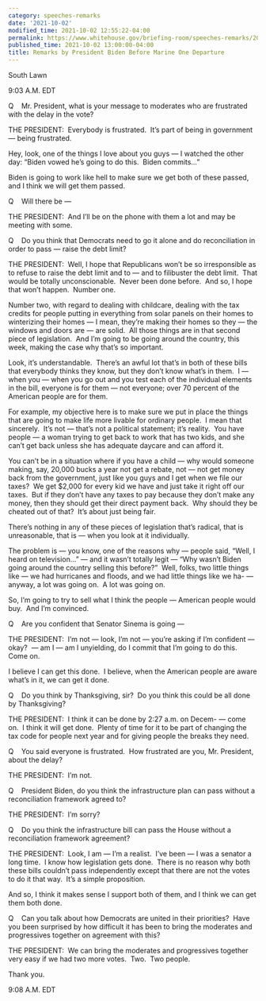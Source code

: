 ```yaml
---
category: speeches-remarks
date: '2021-10-02'
modified_time: 2021-10-02 12:55:22-04:00
permalink: https://www.whitehouse.gov/briefing-room/speeches-remarks/2021/10/02/remarks-by-president-biden-before-marine-one-departure-8/
published_time: 2021-10-02 13:00:00-04:00
title: Remarks by President Biden Before Marine One Departure
---
```

 
South Lawn

9:03 A.M. EDT  

Q    Mr. President, what is your message to moderates who are frustrated
with the delay in the vote?

THE PRESIDENT:  Everybody is frustrated.  It’s part of being in
government — being frustrated.

Hey, look, one of the things I love about you guys — I watched the other
day: “Biden vowed he’s going to do this.  Biden commits…” 

Biden is going to work like hell to make sure we get both of these
passed, and I think we will get them passed. 

Q    Will there be —

THE PRESIDENT:  And I’ll be on the phone with them a lot and may be
meeting with some. 

Q    Do you think that Democrats need to go it alone and do
reconciliation in order to pass — raise the debt limit?

THE PRESIDENT:  Well, I hope that Republicans won’t be so irresponsible
as to refuse to raise the debt limit and to — and to filibuster the debt
limit.  That would be totally unconscionable.  Never been done before. 
And so, I hope that won’t happen.  Number one.

Number two, with regard to dealing with childcare, dealing with the tax
credits for people putting in everything from solar panels on their
homes to winterizing their homes — I mean, they’re making their homes so
they — the windows and doors are — are solid.  All those things are in
that second piece of legislation.  And I’m going to be going around the
country, this week, making the case why that’s so important.

Look, it’s understandable.  There’s an awful lot that’s in both of these
bills that everybody thinks they know, but they don’t know what’s in
them.  I — when you — when you go out and you test each of the
individual elements in the bill, everyone is for them — not everyone;
over 70 percent of the American people are for them. 

For example, my objective here is to make sure we put in place the
things that are going to make life more livable for ordinary people.  I
mean that sincerely.  It’s not — that’s not a political statement; it’s
reality.  You have people — a woman trying to get back to work that has
two kids, and she can’t get back unless she has adequate daycare and can
afford it. 

You can’t be in a situation where if you have a child — why would
someone making, say, 20,000 bucks a year not get a rebate, not — not get
money back from the government, just like you guys and I get when we
file our taxes?  We get $2,000 for every kid we have and just take it
right off our taxes.  But if they don’t have any taxes to pay because
they don’t make any money, then they should get their direct payment
back.  Why should they be cheated out of that?  It’s about just being
fair. 

There’s nothing in any of these pieces of legislation that’s radical,
that is unreasonable, that is — when you look at it individually. 

The problem is — you know, one of the reasons why — people said, “Well,
I heard on television…” — and it wasn’t totally legit — “Why wasn’t
Biden going around the country selling this before?”  Well, folks, two
little things like — we had hurricanes and floods, and we had little
things like we ha- — anyway, a lot was going on.  A lot was going on. 

So, I’m going to try to sell what I think the people — American people
would buy.  And I’m convinced. 

Q    Are you confident that Senator Sinema is going —

THE PRESIDENT:  I’m not — look, I’m not — you’re asking if I’m confident
— okay?  — am I — am I unyielding, do I commit that I’m going to do
this.  Come on. 

I believe I can get this done.  I believe, when the American people are
aware what’s in it, we can get it done.

Q    Do you think by Thanksgiving, sir?  Do you think this could be all
done by Thanksgiving?

THE PRESIDENT:  I think it can be done by 2:27 a.m. on Decem- — come
on.  I think it will get done.  Plenty of time for it to be part of
changing the tax code for people next year and for giving people the
breaks they need.

Q    You said everyone is frustrated.  How frustrated are you, Mr.
President, about the delay?

THE PRESIDENT:  I’m not.

Q    President Biden, do you think the infrastructure plan can pass
without a reconciliation framework agreed to? 

THE PRESIDENT:  I’m sorry?

Q    Do you think the infrastructure bill can pass the House without a
reconciliation framework agreement?

THE PRESIDENT:  Look, I am — I’m a realist.  I’ve been — I was a senator
a long time.  I know how legislation gets done.  There is no reason why
both these bills couldn’t pass independently except that there are not
the votes to do it that way.  It’s a simple proposition.

And so, I think it makes sense I support both of them, and I think we
can get them both done.

Q    Can you talk about how Democrats are united in their priorities? 
Have you been surprised by how difficult it has been to bring the
moderates and progressives together on agreement with this?

THE PRESIDENT:  We can bring the moderates and progressives together
very easy if we had two more votes.  Two.  Two people.

Thank you. 

9:08 A.M. EDT
